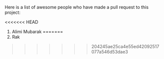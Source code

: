 Here is a list of awesome people who have made a pull request to this project:

<<<<<<< HEAD
1. Alimi Mubarak
=======
1. Rak
>>>>>>> 204245ae25ca4e55ed42092517077a546d53dae3
